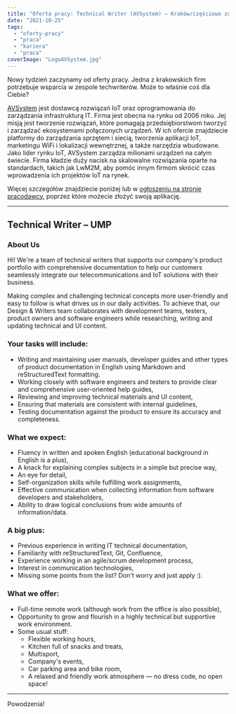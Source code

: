 ```yaml
---
title: "Oferta pracy: Technical Writer (AVSystem) – Kraków/częściowo zdalnie"
date: "2021-10-25"
tags:
  - "oferty-pracy"
  - "praca"
  - "kariera"
  - "praca"
coverImage: "LogoAVSystem.jpg"
---
```


Nowy tydzień zaczynamy od oferty pracy. Jedna z krakowskich firm potrzebuje
wsparcia w zespole techwriterów. Może to właśnie coś dla Ciebie?

[AVSystem](https://www.avsystem.com/) jest dostawcą rozwiązań IoT oraz
oprogramowania do zarządzania infrastrukturą IT. Firma jest obecna na rynku od
2006 roku. Jej misją jest tworzenie rozwiązań, które pomagają przedsiębiorstwom
tworzyć i zarządzać ekosystemami połączonych urządzeń. W ich ofercie znajdziecie
platformy do zarządzania sprzętem i siecią, tworzenia aplikacji IoT, marketingu
WiFi i lokalizacji wewnętrznej, a także narzędzia wbudowane. Jako lider rynku
IoT, AVSystem zarządza milionami urządzeń na całym świecie. Firma kładzie duży
nacisk na skalowalne rozwiązania oparte na standardach, takich jak LwM2M, aby
pomóc innym firmom skrócić czas wprowadzenia ich projektów IoT na rynek.

Więcej szczegółów znajdziecie poniżej lub
w [ogłoszeniu na stronie pracodawcy](https://www.avsystem.com/careers/technical-writer/),
poprzez które możecie złożyć swoją aplikację.

---

## Technical Writer – UMP

### About Us

Hi! We're a team of technical writers that supports our company's product
portfolio with comprehensive documentation to help our customers seamlessly
integrate our telecommunications and IoT solutions with their business.

Making complex and challenging technical concepts more user-friendly and easy to
follow is what drives us in our daily activities. To achieve that, our Design &
Writers team collaborates with development teams, testers, product owners and
software engineers while researching, writing and updating technical and UI
content.

### Your tasks will include:

- Writing and maintaining user manuals, developer guides and other types of
  product documentation in English using Markdown and reStructuredText
  formatting.
- Working closely with software engineers and testers to provide clear and
  comprehensive user-oriented help guides,
- Reviewing and improving technical materials and UI content,
- Ensuring that materials are consistent with internal guidelines,
- Testing documentation against the product to ensure its accuracy and
  completeness.

### What we expect:

- Fluency in written and spoken English (educational background in English is a
  plus),
- A knack for explaining complex subjects in a simple but precise way,
- An eye for detail,
- Self-organization skills while fulfilling work assignments,
- Effective communication when collecting information from software developers
  and stakeholders,
- Ability to draw logical conclusions from wide amounts of information/data.

### A big plus:

- Previous experience in writing IT technical documentation,
- Familiarity with reStructuredText, Git, Confluence,
- Experience working in an agile/scrum development process,
- Interest in communication technologies,
- Missing some points from the list? Don't worry and just apply :).

### **What we offer:**

- Full-time remote work (although work from the office is also possible),
- Opportunity to grow and flourish in a highly technical but supportive work
  environment.
- Some usual stuff:
  - Flexible working hours,
  - Kitchen full of snacks and treats,
  - Multisport,
  - Company's events,
  - Car parking area and bike room,
  - A relaxed and friendly work atmosphere — no dress code, no open space!

---

Powodzenia!
